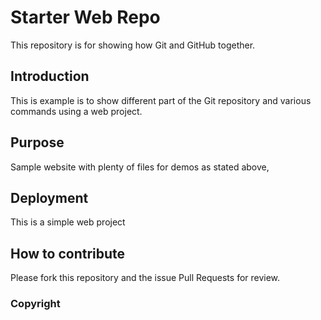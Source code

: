 # Starter Web Repo

This repository is for showing how Git and GitHub together.

## Introduction

This is example is to show different part of the Git repository and various commands using a web project.

## Purpose

Sample website with plenty of files for demos as stated above,

## Deployment

This is a simple web project

## How to contribute

Please fork this repository and the issue Pull Requests for review.

### Copyright
